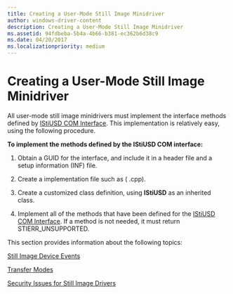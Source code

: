 ```yaml
---
title: Creating a User-Mode Still Image Minidriver
author: windows-driver-content
description: Creating a User-Mode Still Image Minidriver
ms.assetid: 94fdbeba-5b4a-4b66-b381-ec362b6d38c9
ms.date: 04/20/2017
ms.localizationpriority: medium
---
```


# Creating a User-Mode Still Image Minidriver





All user-mode still image minidrivers must implement the interface methods defined by [IStiUSD COM Interface](istiusd-com-interface.md). This implementation is relatively easy, using the following procedure.

**To implement the methods defined by the IStiUSD COM interface:**

1.  Obtain a GUID for the interface, and include it in a header file and a setup information (INF) file.

2.  Create a implementation file such as ( .cpp).

3.  Create a customized class definition, using **IStiUSD** as an inherited class.

4.  Implement all of the methods that have been defined for the [IStiUSD COM Interface](istiusd-com-interface.md). If a method is not needed, it must return STIERR\_UNSUPPORTED.

This section provides information about the following topics:

[Still Image Device Events](still-image-device-events.md)

[Transfer Modes](transfer-modes.md)

[Security Issues for Still Image Drivers](security-issues-for-still-image-drivers.md)

 

 




